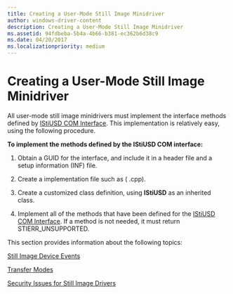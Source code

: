 ```yaml
---
title: Creating a User-Mode Still Image Minidriver
author: windows-driver-content
description: Creating a User-Mode Still Image Minidriver
ms.assetid: 94fdbeba-5b4a-4b66-b381-ec362b6d38c9
ms.date: 04/20/2017
ms.localizationpriority: medium
---
```


# Creating a User-Mode Still Image Minidriver





All user-mode still image minidrivers must implement the interface methods defined by [IStiUSD COM Interface](istiusd-com-interface.md). This implementation is relatively easy, using the following procedure.

**To implement the methods defined by the IStiUSD COM interface:**

1.  Obtain a GUID for the interface, and include it in a header file and a setup information (INF) file.

2.  Create a implementation file such as ( .cpp).

3.  Create a customized class definition, using **IStiUSD** as an inherited class.

4.  Implement all of the methods that have been defined for the [IStiUSD COM Interface](istiusd-com-interface.md). If a method is not needed, it must return STIERR\_UNSUPPORTED.

This section provides information about the following topics:

[Still Image Device Events](still-image-device-events.md)

[Transfer Modes](transfer-modes.md)

[Security Issues for Still Image Drivers](security-issues-for-still-image-drivers.md)

 

 




